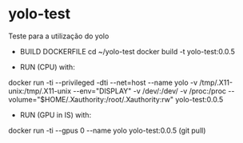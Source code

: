 # yolo-test
Teste para a utilização do yolo

* BUILD DOCKERFILE
cd ~/yolo-test
docker build -t yolo-test:0.0.5

* RUN (CPU) with:

docker run -ti --privileged -dti --net=host --name yolo -v /tmp/.X11-unix:/tmp/.X11-unix --env="DISPLAY" -v /dev/:/dev/ -v /proc:/proc  --volume="$HOME/.Xauthority:/root/.Xauthority:rw" yolo-test:0.0.5

* RUN (GPU in IS) with:

docker run -ti --gpus 0 --name yolo yolo-test:0.0.5
(git pull)

